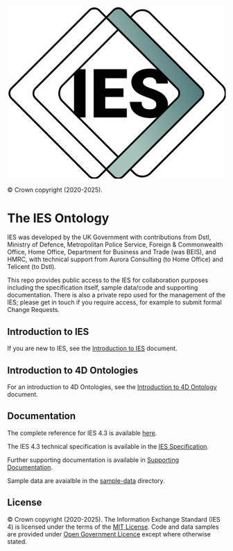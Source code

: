 ![IES Logo](./assets/img/IES-logo-dark.png)

© Crown copyright (2020-2025).

# The IES Ontology

IES was developed by the UK Government with contributions from Dstl, Ministry of Defence, Metropolitan Police Service, Foreign & Commonwealth Office, Home Office, Department for Business and Trade (was BEIS), and HMRC, with technical support from Aurora Consulting (to Home Office) and Telicent (to Dstl).

This repo provides public access to the IES for collaboration purposes including the specification itself, sample data/code and supporting documentation. There is also a private repo used for the management of the IES; please get in touch if you require access, for example to submit formal Change Requests.

## Introduction to IES

If you are new to IES, see the [Introduction to IES][intro] document.

[mit-license]: https://opensource.org/licenses/MIT

## Introduction to 4D Ontologies

For an introduction to 4D Ontologies, see the [Introduction to 4D Ontology][4d-ontology-intro] document.

## Documentation

The complete reference for IES 4.3 is available [here][ies.md].

The IES 4.3 technical specification is available in the [IES Specification][specification].

Further supporting documentation is available in [Supporting Documentation][supporting-docs].

Sample data are avaialble in the [sample-data][sample-data] directory.

[4d-ontology-intro]: ./v4.3/docs/4dOntologyIntro.md
[ies.md]: ./v4.3/docs/ies.md
[intro]: ./v4.3/docs/introduction.md
[sample-data]: ./v4.3/data
[specification]: ./v4.3/Specification
[supporting-docs]: ./v4.3/Supporting-Documents

## License

© Crown copyright (2020-2025). The Information Exchange Standard (IES 4) is licensed under the terms of the [MIT License][mit-license]. Code and data samples are provided under [Open Government Licence](http://www.nationalarchives.gov.uk/doc/open-government-licence/version/3/) except where otherwise stated.